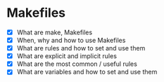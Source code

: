 # Makefiles

- [x] What are make, Makefiles
- [x] When, why and how to use Makefiles
- [x] What are rules and how to set and use them
- [x] What are explicit and implicit rules
- [x] What are the most common / useful rules
- [x] What are variables and how to set and use them
